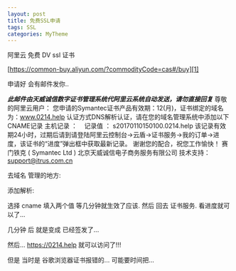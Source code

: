 ```yaml
---
layout: post
title: 免费SSL申请
tags: SSL
categories: MyTheme
---
```





阿里云 免费 DV ssl 证书 



[https://common-buy.aliyun.com/?commodityCode=cas#/buy][1]


申请好 会有邮件发你..


***此邮件由天威诚信数字证书管理系统代阿里云系统自动发送，请勿直接回复***
尊敬的阿里云用户：
您申请的Symantec证书产品有效期：12(月)，证书绑定的域名为：www.0214.help
认证方式DNS解析认证，请在您的域名管理系统中添加以下CNAME记录
主机记录 ： 
   记录值 ： s20170110150100.0214.help
该记录有效期24小时，过期后请到请登陆阿里云控制台-\>云盾-\>证书服务-\>我的订单-\>进度，该证书的“进度”弹出框中获取最新记录。
谢谢您的配合，祝您工作愉快！
赛门铁克 ( Symantec Ltd ) 北京天威诚信电子商务服务有限公司 技术支持：support@itrus.com.cn





去域名 管理的地方:

添加解析:

选择 cname  填入两个值  等几分钟就生效了应该.
然后 回去 证书服务.  看进度就可以了...

几分钟 后  就是变成 已经签发了...

然后... https://0214.help 就可以访问了!!!



但是 当时是 谷歌浏览器证书报错的... 可能要时间把...




























[1]:	https://common-buy.aliyun.com/?commodityCode=cas#/buy